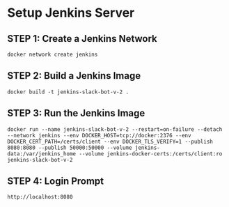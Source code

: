 # Setup Jenkins Server

## STEP 1: Create a Jenkins Network

`docker network create jenkins`

## STEP 2: Build a Jenkins Image

`docker build -t jenkins-slack-bot-v-2 .`

## STEP 3: Run the Jenkins Image

`docker run --name jenkins-slack-bot-v-2 --restart=on-failure --detach --network jenkins --env DOCKER_HOST=tcp://docker:2376 --env DOCKER_CERT_PATH=/certs/client --env DOCKER_TLS_VERIFY=1 --publish 8080:8080 --publish 50000:50000 --volume jenkins-data:/var/jenkins_home --volume jenkins-docker-certs:/certs/client:ro jenkins-slack-bot-v-2`

## STEP 4: Login Prompt

`http://localhost:8080`
